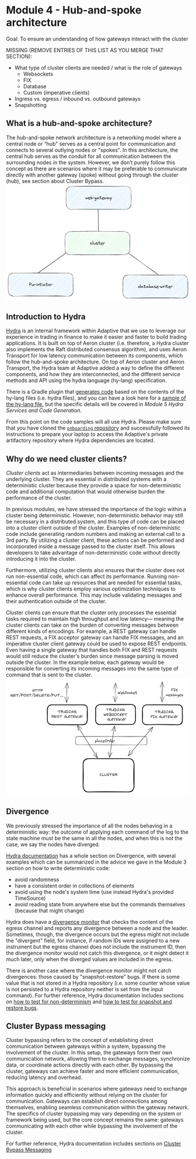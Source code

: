 # Module 4 - Hub-and-spoke architecture

Goal: To ensure an understanding of how gateways interact with the cluster


MISSING (REMOVE ENTRIES OF THIS LIST AS YOU MERGE THAT SECTION):
- What type of cluster clients are needed / what is the role of gateways
  - Websockets
  - FIX
  - Database
  - Custom (imperative clients)
- Ingress vs. egress / inbound vs. outbound gateways
- Snapshotting


## What is a hub-and-spoke architecture?

The hub-and-spoke network architecture is a networking model where a central node or “hub" serves as a central point for
communication and connects to several outlying nodes or "spokes". In this architecture, the central hub serves as the
conduit for all communication between the surrounding nodes in the system. However, we don’t purely follow this concept
as there are scenarios where it may be preferable to communicate directly with another gateway (spoke) without going
through the cluster (hub), see section about Cluster Bypass.
![](images/hub-and-spoke.png)

## Introduction to Hydra
[Hydra](https://docs.hydra.weareadaptive.com/LATEST/index.html) is an internal framework within Adaptive that we use to leverage our experience in trading in finance to make it easier
and faster to build trading applications. It is built on top of Aeron cluster (i.e. therefore, a Hydra cluster also implements the Raft distributed
consensus algorithm), and uses Aeron Transport for low latency communication between its components, which follow the hub-and-spoke architecture.
On top of Aeron cluster and Aeron Transport, the Hydra team at Adaptive added a way to define the different components, and how they are interconnected, and the
different service methods and API using the hydra language (hy-lang) specification.

There is a Gradle plugin that [generates code](https://docs.hydra.weareadaptive.com/LATEST/Development/CodeGen/CodeGenOverview.html) based on the contents
of the hy-lang files (i.e. hydra files), and you can have a look here for a [sample of the hy-lang file](https://docs.hydra.weareadaptive.com/LATEST/Development/GettingStarted/HydraPlatformOverview.html#hydra-codecs),
but the specific details will be covered in *Module 5 Hydra Services and Code Generation*.

From this point on the code samples will all use Hydra. Please make sure that you have cloned the [`onboarding` repository](https://github.com/AdaptiveConsulting/onboarding) and
successfully followed its instructions to prepare your laptop to access the Adaptive's private artifactory repository where Hydra dependencies are located.


## Why do we need cluster clients?
*Cluster clients* act as intermediaries between incoming messages and the underlying cluster. They are essential in distributed systems with a deterministic cluster because they provide a space for non-deterministic code and additional computation that would otherwise burden the performance of the cluster.

In previous modules, we have stressed the importance of the logic within a cluster being deterministic. However, non-deterministic behavior may still be necessary in a distributed system, and this type of code can be placed into a cluster client outside of the cluster. Examples of non-deterministic code include generating random numbers and making an external call to a 3rd party. By utilizing a cluster client, these actions can be performed and incorporated inside a message passed to the cluster itself. This allows developers to take advantage of non-deterministic code without directly introducing it into the cluster.

Furthermore, utilizing cluster clients also ensures that the cluster does not run non-essential code, which can affect its performance. Running non-essential code can take up resources that are needed for essential tasks, which is why cluster clients employ various optimization techniques to enhance overall performance. This may include validating messages and their authentication outside of the cluster.

Cluster clients can ensure that the cluster only processes the essential tasks required to maintain high throughput and low latency— meaning the cluster clients can take on the burden of converting messages between different kinds of encodings. For example, a REST gateway can handle REST requests, a FIX acceptor gateway can handle FIX messages, and an imperative cluster client gateway could be used to expose REST endpoints. Even having a single gateway that handles both FIX and REST requests would still reduce the cluster's burden since message parsing is moved outside the cluster. In the example below, each gateway would be responsible for converting its incoming messages into the same type of command that is sent to the cluster.![](images/different_cluster_clients.png)

## Divergence
We previously stressed the importance of all the nodes behaving in a deterministic way: the outcome of applying each command of
the log to the state machine must be the same in all the nodes, and when this is not the case, we say the nodes have diverged.

[Hydra documentation](https://docs.hydra.weareadaptive.com/LATEST/HydraConcepts/UnderstandingDivergence.html) has a whole section on Divergence, with several examples
which can be summarized in the advice we gave in the Module 3 section on how to write deterministic code:
- avoid randomness
- have a consistent order in collections of elements
- avoid using the node's system time (use instead Hydra's provided TimeSource)
- avoid reading state from anywhere else but the commands themselves (because that might change)

Hydra does have a [divergence monitor](https://docs.hydra.weareadaptive.com/LATEST/Operations/DivergenceMonitor.html) that
checks the content of the egress channel and reports any divergence between a node and the leader. Sometimes, though, the divergence
occurs but the egress might not include the "divergent" field, for instance, if random IDs were assigned to a new instrument but the
egress channel does not include the instrument ID, then the divergence monitor would not catch this divergence, or it might detect it much later,
only when the diverged values are included in the egress.

There is another case where the divergence monitor might not catch divergences: those caused by "snapshot-restore" bugs.
If there is some value that is not stored in a Hydra repository (i.e. some counter whose value is not persisted to a Hydra repository
neither is set from the input command). For further reference, Hydra documentation includes sections on
[how to test for non-determinism](https://docs.hydra.weareadaptive.com/LATEST/Development/Testing/NonDeterminismTesting.html) and
[how to test for snapshot and restore bugs](https://docs.hydra.weareadaptive.com/LATEST/Development/Testing/SnapshotRestoreTesting.html).


## Cluster Bypass messaging

Cluster bypassing refers to the concept of establishing direct communication between gateways within a system, bypassing the involvement of the cluster. In this setup, the gateways form their own communication network, allowing them to exchange messages, synchronize data, or coordinate actions directly with each other. By bypassing the cluster, gateways can achieve faster and more efficient communication, reducing latency and overhead.

This approach is beneficial in scenarios where gateways need to exchange information quickly and efficiently without relying on the cluster for communication. Gateways can establish direct connections among themselves, enabling seamless communication within the gateway network. The specifics of cluster bypassing may vary depending on the system or framework being used, but the core concept remains the same: gateways communicating with each other while bypassing the involvement of the cluster.

For further reference, Hydra documentation includes sections on
[Cluster Bypass Messaging](https://docs.hydra.weareadaptive.com/LATEST/Development/Services/ClusterBypassCommunication.html)
